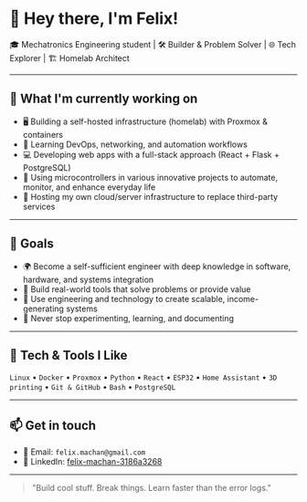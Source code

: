 # 👋 Hey there, I'm Felix!

🎓 Mechatronics Engineering student | 🛠️ Builder & Problem Solver | 🌐 Tech Explorer | 🏗️ Homelab Architect

---

## 🚀 What I'm currently working on

- 🖥️ Building a self-hosted infrastructure (homelab) with Proxmox & containers
- 🧠 Learning DevOps, networking, and automation workflows
- 💻 Developing web apps with a full-stack approach (React + Flask + PostgreSQL)
- 📡 Using microcontrollers in various innovative projects to automate, monitor, and enhance everyday life
- 📁 Hosting my own cloud/server infrastructure to replace third-party services

---

## 🎯 Goals

- 🌍 Become a self-sufficient engineer with deep knowledge in software, hardware, and systems integration  
- 🧱 Build real-world tools that solve problems or provide value  
- 💸 Use engineering and technology to create scalable, income-generating systems  
- 🧪 Never stop experimenting, learning, and documenting

---

## 🧰 Tech & Tools I Like

`Linux` • `Docker` • `Proxmox` • `Python` • `React` • `ESP32` • `Home Assistant` • `3D printing` • `Git & GitHub` • `Bash` • `PostgreSQL`

---

## 📫 Get in touch

- 📧 Email: `felix.machan@gmail.com`
- 💼 LinkedIn: [felix-machan-3186a3268](https://www.linkedin.com/in/felix-machan-3186a3268/)

---

> "Build cool stuff. Break things. Learn faster than the error logs."

